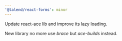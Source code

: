 ```yaml
---
'@talend/react-forms': minor
---
```


Update react-ace lib and improve its lazy loading.

New library no more use *brace* but *ace-builds* instead.
